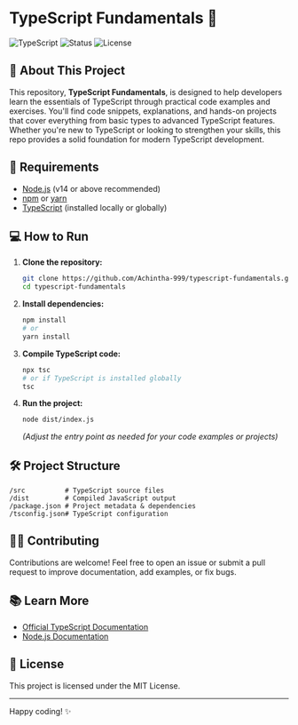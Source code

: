 # TypeScript Fundamentals 🚀

![TypeScript](https://img.shields.io/badge/Language-TypeScript-blue?logo=typescript)
![Status](https://img.shields.io/badge/Status-Active-success?style=flat)
![License](https://img.shields.io/badge/License-MIT-green.svg)

## 📖 About This Project

This repository, **TypeScript Fundamentals**, is designed to help developers learn the essentials of TypeScript through practical code examples and exercises. You'll find code snippets, explanations, and hands-on projects that cover everything from basic types to advanced TypeScript features. Whether you're new to TypeScript or looking to strengthen your skills, this repo provides a solid foundation for modern TypeScript development.

## 📝 Requirements

- [Node.js](https://nodejs.org/) (v14 or above recommended)
- [npm](https://www.npmjs.com/) or [yarn](https://yarnpkg.com/)
- [TypeScript](https://www.typescriptlang.org/) (installed locally or globally)

## 💻 How to Run

1. **Clone the repository:**
   ```bash
   git clone https://github.com/Achintha-999/typescript-fundamentals.git
   cd typescript-fundamentals
   ```

2. **Install dependencies:**
   ```bash
   npm install
   # or
   yarn install
   ```

3. **Compile TypeScript code:**
   ```bash
   npx tsc
   # or if TypeScript is installed globally
   tsc
   ```

4. **Run the project:**
   ```bash
   node dist/index.js
   ```
   *(Adjust the entry point as needed for your code examples or projects)*

## 🛠️ Project Structure

```
/src          # TypeScript source files
/dist         # Compiled JavaScript output
/package.json # Project metadata & dependencies
/tsconfig.json# TypeScript configuration
```

## 🧑‍💻 Contributing

Contributions are welcome! Feel free to open an issue or submit a pull request to improve documentation, add examples, or fix bugs.

## 📚 Learn More

- [Official TypeScript Documentation](https://www.typescriptlang.org/docs/)
- [Node.js Documentation](https://nodejs.org/en/docs/)

## 📄 License

This project is licensed under the MIT License.

---

Happy coding! ✨
````



   

   
